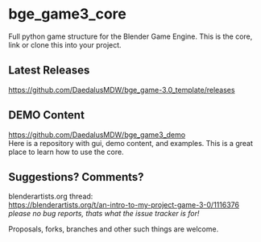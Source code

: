 # bge_game3_core  
Full python game structure for the Blender Game Engine. This is the core, link or clone this into your project.  

## Latest Releases  
https://github.com/DaedalusMDW/bge_game-3.0_template/releases  


## DEMO Content  
https://github.com/DaedalusMDW/bge_game3_demo  
Here is a repository with gui, demo content, and examples. This is a great place to learn how to use the core.  

## Suggestions? Comments?  
blenderartists.org thread:  
https://blenderartists.org/t/an-intro-to-my-project-game-3-0/1116376  
*please no bug reports, thats what the issue tracker is for!*  

Proposals, forks, branches and other such things are welcome.  
